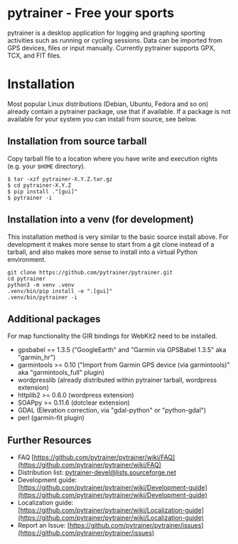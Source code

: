 pytrainer - Free your sports
==================================================
pytrainer is a desktop application for logging and graphing sporting
activities such as running or cycling sessions. Data can be imported from GPS
devices, files or input manually. Currently pytrainer supports GPX, TCX, and
FIT files.

Installation
============
Most popular Linux distributions (Debian, Ubuntu, Fedora and so on) already
contain a pytrainer package, use that if available. If a package is not
available for your system you can install from source, see below.

Installation from source tarball
-----------------
Copy tarball file to a location where you have write and execution rights (e.g. your `$HOME` directory).

```shell
$ tar -xzf pytrainer-X.Y.Z.tar.gz
$ cd pytrainer-X.Y.Z
$ pip install ."[gui]"
$ pytrainer -i
```

Installation into a venv (for development)
------------------------------------------
This installation method is very similar to the basic source install above.
For development it makes more sense to start from a git clone instead of a
tarball, and also makes more sense to install into a virtual Python
environment.

```shell
git clone https://github.com/pytrainer/pytrainer.git
cd pytrainer
python3 -m venv .venv
.venv/bin/pip install -e ".[gui]"
.venv/bin/pytrainer -i
```

Additional packages
-------------------
For map functionality the GIR bindings for WebKit2 need to be installed.

* gpsbabel == 1.3.5 ("GoogleEarth" and "Garmin via GPSBabel 1.3.5" aka "garmin_hr")
* garmintools >= 0.10 ("Import from Garmin GPS device (via garmintools)" aka "garmintools_full" plugin)
* wordpresslib (already distributed within pytrainer tarball, wordpress extension)
* httplib2 >= 0.6.0 (wordpress extension)
* SOAPpy >= 0.11.6 (dotclear extension)
* GDAL (Elevation correction, via "gdal-python" or "python-gdal")
* perl (garmin-fit plugin)

Further Resources
-----------------
* FAQ [https://github.com/pytrainer/pytrainer/wiki/FAQ](https://github.com/pytrainer/pytrainer/wiki/FAQ)
* Distribution list: pytrainer-devel@lists.sourceforge.net
* Development guide: [https://github.com/pytrainer/pytrainer/wiki/Development-guide](https://github.com/pytrainer/pytrainer/wiki/Development-guide)
* Localization guide: [https://github.com/pytrainer/pytrainer/wiki/Localization-guide](https://github.com/pytrainer/pytrainer/wiki/Localization-guide)
* Report an Issue: [https://github.com/pytrainer/pytrainer/issues](https://github.com/pytrainer/pytrainer/issues)
